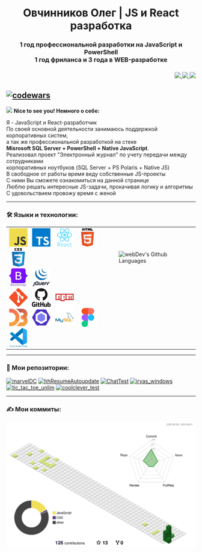 
<h1 align="center">
  Овчинников Олег | JS и React разработка
</h1>

<h3 align="center">
  <p>1 год профессиональной разработки на JavaScript и PowerShell<br>
  1 год фриланса и 3 года в WEB-разработке</p>
</h3>

<h3 align="right">
  <a href="https://t.me/Nn_Ovchinnikov_Oleg">
    <img src="https://img.shields.io/badge/Ovchinnikov-blue?logo=telegram&logoColor=white&style=flat">
  </a>
  <a href="https://nn.hh.ru/resume/fd4ab6cfff06090a860039ed1f4d5a324c7945">
    <img src="https://img.shields.io/badge/HH-Ovchinnikov-red?labelColor=red&logoColor=white&style=flat">
  </a>
  <a href="https://www.linkedin.com/in/oleg-ovchinnikov-2bab08202/">
    <img src="https://img.shields.io/badge/Ovchinnikov-blue?logo=linkedin&logoColor=white&style=flat">
  </a>
</h3>

[![codewars](https://www.codewars.com/users/Jade-Dragon88/badges/small)](https://www.codewars.com/users/Jade-Dragon88)
---

<span>
  <img src="https://github.com/blackcater/blackcater/raw/main/images/Hi.gif" height="32"/>
</span>
<span>
  <b>Nice to see you! Немного о себе:</b>
</span>
<p> </p>
<p>
Я - JavaScript и React-разработчик<br>
По своей основной деятельности занимаюсь поддержкой корпоративных систем,<br>
а так же профессиональной разработкой на стеке<br>
<b>Misrosoft SQL Server + PowerShell + Native JavaScript</b>.<br>
Реализовал проект "Электронный журнал" по учету передачи между сотрудниками<br>
корпоративных ноутбуков (SQL Server + PS Polaris + Native JS)<br>
В свободное от работы время веду собственные JS-проекты<br>
С ними Вы сможете ознакомиться на данной странице<br>
Люблю решать интересные JS-задачи, прокачивая логику и алгоритмы<br>
С удовольствием провожу время с женой</p>

---

### :hammer_and_wrench: Языки и технологии:

<table border="0" bordercolor="white">
  <tbody border="0" bordercolor="white">
    <tr border="0" bordercolor="white">
      <td border="0" bordercolor="white">
        <div>
          <img src="https://github.com/devicons/devicon/blob/master/icons/javascript/javascript-original.svg" title="javascript" alt="javascript" width="50" height="50"/>
          &nbsp;
          <img src="https://github.com/devicons/devicon/blob/master/icons/typescript/typescript-original.svg" title="typescript" alt="typescript" width="50" height="50"/>
          &nbsp;
          <img src="https://github.com/devicons/devicon/blob/master/icons/react/react-original-wordmark.svg" title="React" alt="React" width="50" height="50"/>
          &nbsp;
          <img src="https://github.com/devicons/devicon/blob/master/icons/html5/html5-original-wordmark.svg" title="html5" alt="html5" width="50" height="50"/>
          &nbsp;
          <img src="https://github.com/devicons/devicon/blob/master/icons/css3/css3-original-wordmark.svg" title="css3" alt="css3" width="50" height="50"/>
        </div>
        <div>
          <img src="https://github.com/devicons/devicon/blob/master/icons/bootstrap/bootstrap-original-wordmark.svg" title="bootstrap" alt="bootstrap" width="50" height="50"/>
          &nbsp;
          <img src="https://github.com/devicons/devicon/blob/master/icons/jquery/jquery-original-wordmark.svg" title="jquery" alt="jquery" width="50" height="50"/>
        </div>
        <div>
          <img src="https://github.com/devicons/devicon/blob/master/icons/git/git-original.svg" title="git" alt="git" width="50" height="50"/>
          &nbsp;
          <img src="https://github.com/devicons/devicon/blob/master/icons/github/github-original-wordmark.svg" title="github" alt="github" width="50" height="50"/>
          &nbsp;
          <img src="https://github.com/devicons/devicon/blob/master/icons/npm/npm-original-wordmark.svg" title="npm" alt="npm" width="50" height="50"/>
        </div>  
        <div>
          <img src="https://github.com/devicons/devicon/blob/master/icons/d3js/d3js-original.svg" title="d3js" alt="d3js" width="50" height="50"/>
          &nbsp;
          <img src="https://github.com/devicons/devicon/blob/master/icons/eslint/eslint-original.svg" title="eslint" alt="eslint" width="50" height="50"/>
          &nbsp;
          <img src="https://github.com/devicons/devicon/blob/master/icons/mysql/mysql-original-wordmark.svg" title="mysql" alt="mysql" width="50" height="50"/>
          &nbsp;
          <img src="https://github.com/devicons/devicon/blob/master/icons/figma/figma-original.svg" title="figma" alt="figma" width="50" height="50"/>
          &nbsp;
          <img src="https://github.com/devicons/devicon/blob/master/icons/vscode/vscode-original-wordmark.svg" title="vscode" alt="vscode" width="50" height="50"/>
        </div>
      </td>
      <td border="0" bordercolor="white">
        <div>
          <img height="195px" align="right" alt="webDev's Github Languages" src="https://github-readme-stats-sigma-five.vercel.app/api/top-langs/?username=Jade-Dragon88&layout=compact&theme=gruvbox_light&card_width=345&size_weight=0.5&count_weight=0.5" />
        </div>
      </td>
    </tr>
  </tbody>
</table>

---

### 🧾 Мои репозитории:

[![marvelDC](https://github-readme-stats.vercel.app/api/pin/?username=Jade-Dragon88&repo=marvelDC)](https://github.com/Jade-Dragon88/marvelDC)
[![hhResumeAutoupdate](https://github-readme-stats.vercel.app/api/pin/?username=Jade-Dragon88&repo=hhResumeAutoupdate)](https://github.com/Jade-Dragon88/hhResumeAutoupdate)
[![ChatTest](https://github-readme-stats.vercel.app/api/pin/?username=Jade-Dragon88&repo=ChatTest)](https://github.com/Jade-Dragon88/ChatTest)
[![irvas_windows](https://github-readme-stats.vercel.app/api/pin/?username=Jade-Dragon88&repo=irvas_windows)](https://github.com/Jade-Dragon88/irvas_windows)
[![tic_tac_toe_unlim](https://github-readme-stats.vercel.app/api/pin/?username=Jade-Dragon88&repo=tic_tac_toe_unlim)](https://github.com/Jade-Dragon88/tic_tac_toe_unlim)
[![coolclever_test](https://github-readme-stats.vercel.app/api/pin/?username=Jade-Dragon88&repo=coolclever_test)](https://github.com/Jade-Dragon88/coolclever_test)

---

### ✍️ Мои коммиты:

![](./profile-3d-contrib/profile-green-animate.svg)












